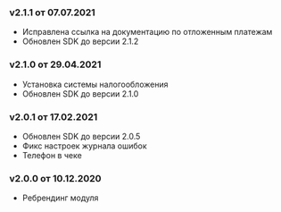### v2.1.1 от 07.07.2021
* Исправлена ссылка на документацию по отложенным платежам
* Обновлен SDK до версии 2.1.2

### v2.1.0 от 29.04.2021
* Установка системы налогообложения
* Обновлен SDK до версии 2.1.0

### v2.0.1 от 17.02.2021
* Обновлен SDK до версии 2.0.5
* Фикс настроек журнала ошибок
* Телефон в чеке

### v2.0.0 от 10.12.2020
* Ребрендинг модуля
